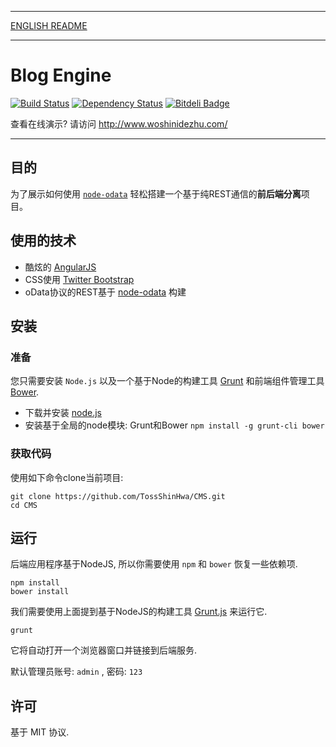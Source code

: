 ***
[ENGLISH README](https://github.com/TossShinHwa/CMS/blob/master/README.md)
***

Blog Engine
===========
[![Build Status](https://api.travis-ci.org/TossShinHwa/CMS.png)](https://api.travis-ci.org/TossShinHwa/CMS)
[![Dependency Status](https://david-dm.org/ChrisWren/grunt-nodemon.png)](https://david-dm.org/TossShinHwa/CMS)
[![Bitdeli Badge](https://d2weczhvl823v0.cloudfront.net/TossShinHwa/cms/trend.png)](https://bitdeli.com/free "Bitdeli Badge")

查看在线演示? 请访问  http://www.woshinidezhu.com/
***

## 目的

为了展示如何使用 [`node-odata`](https://github.com/TossShinHwa/node-odata) 轻松搭建一个基于纯REST通信的**前后端分离**项目。

## 使用的技术

* 酷炫的 [AngularJS](http://www.angularjs.org/)
* CSS使用 [Twitter Bootstrap](http://getbootstrap.com/)
* oData协议的REST基于 [node-odata](https://github.com/TossShinHwa/node-odata) 构建


## 安装

### 准备

您只需要安装 `Node.js` 以及一个基于Node的构建工具 [Grunt](http://gruntjs.com) 和前端组件管理工具 [Bower](http://bower.io/).
* 下载并安装 [node.js](http://nodejs.org/download/)
* 安装基于全局的node模块: Grunt和Bower  ```npm install -g grunt-cli bower```

### 获取代码

使用如下命令clone当前项目:

```
git clone https://github.com/TossShinHwa/CMS.git
cd CMS
```

## 运行

后端应用程序基于NodeJS, 所以你需要使用 `npm` 和 `bower` 恢复一些依赖项.

```
npm install
bower install
```

我们需要使用上面提到基于NodeJS的构建工具 [Grunt.js](gruntjs.com) 来运行它.

```
grunt
```
    
它将自动打开一个浏览器窗口并链接到后端服务.

默认管理员账号: `admin` , 密码: `123`


## 许可

基于 MIT 协议.
